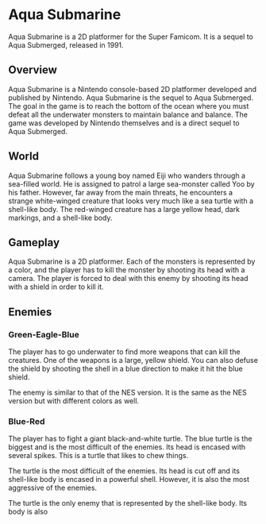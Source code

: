 # Aqua Submarine

Aqua Submarine is a 2D platformer for the Super Famicom. It is a sequel to Aqua Submerged, released in 1991.

## Overview

Aqua Submarine is a Nintendo console-based 2D platformer developed and published by Nintendo. Aqua Submarine is the sequel to Aqua Submerged. The goal in the game is to reach the bottom of the ocean where you must defeat all the underwater monsters to maintain balance and balance. The game was developed by Nintendo themselves and is a direct sequel to Aqua Submerged.

## World

Aqua Submarine follows a young boy named Eiji who wanders through a sea-filled world. He is assigned to patrol a large sea-monster called Yoo by his father. However, far away from the main threats, he encounters a strange white-winged creature that looks very much like a sea turtle with a shell-like body. The red-winged creature has a large yellow head, dark markings, and a shell-like body.

## Gameplay

Aqua Submarine is a 2D platformer. Each of the monsters is represented by a color, and the player has to kill the monster by shooting its head with a camera. The player is forced to deal with this enemy by shooting its head with a shield in order to kill it.

## Enemies

### Green-Eagle-Blue

The player has to go underwater to find more weapons that can kill the creatures. One of the weapons is a large, yellow shield. You can also defuse the shield by shooting the shell in a blue direction to make it hit the blue shield.

The enemy is similar to that of the NES version. It is the same as the NES version but with different colors as well.

### Blue-Red

The player has to fight a giant black-and-white turtle. The blue turtle is the biggest and is the most difficult of the enemies. Its head is encased with several spikes. This is a turtle that likes to chew things.

The turtle is the most difficult of the enemies. Its head is cut off and its shell-like body is encased in a powerful shell. However, it is also the most aggressive of the enemies.

The turtle is the only enemy that is represented by the shell-like body. Its body is also